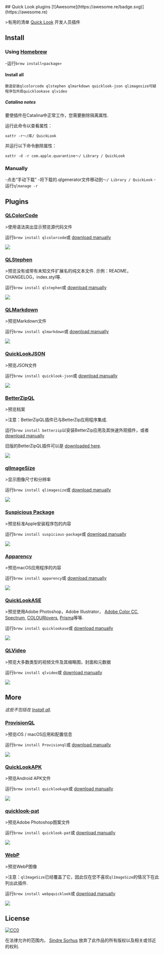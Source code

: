 <div class="github-widget" data-repo="sindresorhus/quick-look-plugins"></div>
<script async src="https://pagead2.googlesyndication.com/pagead/js/adsbygoogle.js"></script><ins class="adsbygoogle" style="display:block" data-ad-client="ca-pub-6890694312814945" data-ad-slot="5473692530" data-ad-format="auto"  data-full-width-responsive="true"></ins><script>(adsbygoogle = window.adsbygoogle || []).push({});</script>
## Quick Look plugins [![Awesome](https://awesome.re/badge.svg)](https://awesome.re)

&gt;有用的清单 [Quick Look](https://en.wikipedia.org/wiki/Quick_Look) 开发人员插件

## Install

### Using [Homebrew](https://brew.sh)

 -运行`brew install<package>  `

#### Install all

```
酿造安装qlcolorcode qlstephen qlmarkdown quicklook-json qlimagesize可疑程序包外观quicklookase qlvideo
```

##### Catalina notes

要使插件在Catalina中正常工作，您需要删除隔离属性.

运行此命令以查看属性：

```
xattr -r〜/库/ QuickLook
```

并运行以下命令删除属性：

```
xattr -d -r com.apple.quarantine〜/ Library / QuickLook
```

### Manually

-点击“手动下载”
-将下载的.qlgenerator文件移动到`〜/ Library / QuickLook`
-运行`qlmanage -r`

## Plugins

### [QLColorCode](https://github.com/anthonygelibert/QLColorCode)

&gt;使用语法突出显示预览源代码文件

运行`brew install qlcolorcode`或 [download manually](https://github.com/anthonygelibert/QLColorCode/releases/latest)

[![](https://raw.githubusercontent.com/sindresorhus/quick-look-plugins/master/screenshots/QLColorCode.png)](https://github.com/anthonygelibert/QLColorCode)

### [QLStephen](https://github.com/whomwah/qlstephen)

 &gt;预览没有或带有未知文件扩展名的纯文本文件. 示例：README，CHANGELOG，index.styl等.

运行`brew install qlstephen`或 [download manually](https://github.com/whomwah/qlstephen/releases/latest)

[![](https://raw.githubusercontent.com/sindresorhus/quick-look-plugins/master/screenshots/QLStephen.png)](https://github.com/whomwah/qlstephen)

### [QLMarkdown](https://github.com/toland/qlmarkdown)

&gt;预览Markdown文件

运行`brew install qlmarkdown`或 [download manually](https://github.com/downloads/toland/qlmarkdown/QLMarkdown-1.3.zip)

[![](https://raw.githubusercontent.com/sindresorhus/quick-look-plugins/master/screenshots/QLMarkdown.png)](https://github.com/toland/qlmarkdown)

### [QuickLookJSON](http://www.sagtau.com/quicklookjson.html)

&gt;预览JSON文件

运行`brew install quicklook-json`或 [download manually](http://www.sagtau.com/media/QuickLookJSON.qlgenerator.zip)

[![](https://raw.githubusercontent.com/sindresorhus/quick-look-plugins/master/screenshots/QuickLookJSON.png)](http://www.sagtau.com/quicklookjson.html)

### [BetterZipQL](https://macitbetter.com/downloads/)

&gt;预览档案

&gt;注意：BetterZipQL插件已与BetterZip应用程序集成.

运行`brew install betterzip`以安装BetterZip应用及其快速外观插件，或者 [download manually](https://macitbetter.com/BetterZip.zip)

旧版的BetterZipQL插件可以是 [downloaded here](https://macitbetter.com/dl/BetterZipQL-1.5.zip).

[![](https://raw.githubusercontent.com/sindresorhus/quick-look-plugins/master/screenshots/BetterZipQL.png)](https://macitbetter.com/BetterZip-Quick-Look-Generator/)

### [qlImageSize](https://github.com/Nyx0uf/qlImageSize)

&gt;显示图像尺寸和分辨率

运行`brew install qlimagesize`或 [download manually](https://github.com/Nyx0uf/qlImageSize#installation)

[![](https://raw.githubusercontent.com/sindresorhus/quick-look-plugins/master/screenshots/qlImageSize.png)](https://github.com/Nyx0uf/qlImageSize)

### [Suspicious Package](https://www.mothersruin.com/software/SuspiciousPackage/)

&gt;预览标准Apple安装程序包的内容

运行`brew install suspicious-package`或 [download manually](https://www.mothersruin.com/software/downloads/SuspiciousPackage.xip)

[![](https://raw.githubusercontent.com/sindresorhus/quick-look-plugins/master/screenshots/SuspiciousPackage.png)](https://www.mothersruin.com/software/SuspiciousPackage/)

### [Apparency](https://www.mothersruin.com/software/Apparency/)

&gt;预览macOS应用程序的内容

运行`brew install apparency`或 [download manually](https://mothersruin.com/software/downloads/Apparency.dmg)

[![](https://raw.githubusercontent.com/sindresorhus/quick-look-plugins/master/screenshots/Apparency.png)](https://mothersruin.com/software/Apparency/)

### [QuickLookASE](https://github.com/rsodre/QuickLookASE)

&gt;预览使用Adobe Photoshop，Adobe Illustrator， [Adobe Color CC](https://color.adobe.com), [Spectrum](http://www.eigenlogik.com/spectrum/mac), [COLOURlovers](https://www.colourlovers.com), [Prisma](http://www.codeadventure.com)等等.

运行`brew install quicklookase`或 [download manually](https://github.com/rsodre/QuickLookASE/releases/latest)

[![](https://raw.githubusercontent.com/sindresorhus/quick-look-plugins/master/screenshots/QuickLookASE.png)](https://github.com/rsodre/QuickLookASE)

### [QLVideo](https://github.com/Marginal/QLVideo)

&gt;预览大多数类型的视频文件及其缩略图，封面和元数据

运行`brew install qlvideo`或 [download manually](https://github.com/Marginal/QLVideo/releases/latest)

[![](https://raw.githubusercontent.com/sindresorhus/quick-look-plugins/master/screenshots/QLVideo.png)](https://github.com/Marginal/QLVideo)

## More

*这些不包括在 [Install all](#install-all).*

### [ProvisionQL](https://github.com/ealeksandrov/ProvisionQL)

&gt;预览iOS / macOS应用和配置信息

运行`brew install Provisionql`或 [download manually](https://github.com/ealeksandrov/ProvisionQL/releases/latest)

[![](https://raw.githubusercontent.com/sindresorhus/quick-look-plugins/master/screenshots/ProvisionQL.png)](https://github.com/ealeksandrov/ProvisionQL)

### [QuickLookAPK](https://github.com/hezi/QuickLookAPK)

&gt;预览Android APK文件

运行`brew install quicklookapk`或 [download manually](https://github.com/hezi/QuickLookAPK/blob/master/QuickLookAPK.qlgenerator.zip)

[![](https://raw.githubusercontent.com/sindresorhus/quick-look-plugins/master/screenshots/QuickLookAPK.png)](https://github.com/hezi/QuickLookAPK)

### [quicklook-pat](https://github.com/pixelrowdies/quicklook-pat)

&gt;预览Adobe Photoshop图案文件

运行`brew install quicklook-pat`或 [download manually](https://github.com/pixelrowdies/quicklook-pat/releases)

[![](https://raw.githubusercontent.com/sindresorhus/quick-look-plugins/master/screenshots/quicklook-pat.png)](https://github.com/pixelrowdies/quicklook-pat)

### [WebP](https://github.com/dchest/webp-quicklook)

&gt;预览WebP图像

&gt;注意：`qlImageSize`已经覆盖了它，因此仅在您不喜欢`qlImageSize`的情况下在此列出此插件.

运行`brew install webpquicklook`或 [download manually](https://github.com/dchest/webp-quicklook/releases/latest)

[![](https://raw.githubusercontent.com/sindresorhus/quick-look-plugins/master/screenshots/WebP.png)](https://github.com/dchest/webp-quicklook)

## License

[![CC0](https://mirrors.creativecommons.org/presskit/buttons/88x31/svg/cc-zero.svg)](https://creativecommons.org/publicdomain/zero/1.0/)

在法律允许的范围内， [Sindre Sorhus](https://sindresorhus.com) 放弃了此作品的所有版权以及相关或邻近的权利.

